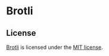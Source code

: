 ﻿# Brotli

## License

[Brotli](https://github.com/google/brotli) is licensed under the [MIT license](https://github.com/ds5678/AssetRipper/blob/master/Licenses/Brotli.md).